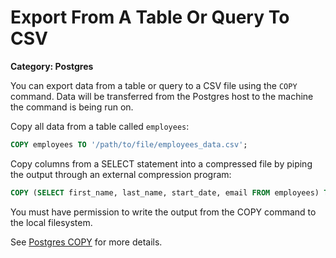 # Export From A Table Or Query To CSV

__Category: Postgres__

You can export data from a table or query to a CSV file using the `COPY` command. Data will be transferred from the Postgres host to the machine the command is being run on.

Copy all data from a table called `employees`:

```sql
COPY employees TO '/path/to/file/employees_data.csv';
```

Copy columns from a SELECT statement into a compressed file by piping the output through an external compression program:

```sql
COPY (SELECT first_name, last_name, start_date, email FROM employees) TO PROGRAM 'zip > /path/to/file/employees_data.zip';
```

You must have permission to write the output from the COPY command to the local filesystem.

See [Postgres COPY](https://www.postgresql.org/docs/current/sql-copy.html) for more details.
